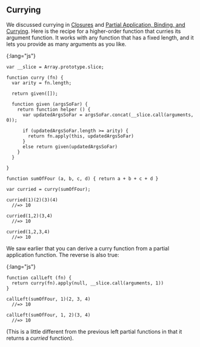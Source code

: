 ## Currying

We discussed currying in [Closures](#closures) and [Partial Application, Binding, and Currying](#pabc). Here is the recipe for a higher-order function that curries its argument function. It works with any function that has a fixed length, and it lets you provide as many arguments as you like.

{:lang="js"}
~~~~~~~~
var __slice = Array.prototype.slice;

function curry (fn) {
  var arity = fn.length;

  return given([]);

  function given (argsSoFar) {
    return function helper () {
      var updatedArgsSoFar = argsSoFar.concat(__slice.call(arguments, 0));

      if (updatedArgsSoFar.length >= arity) {
        return fn.apply(this, updatedArgsSoFar)
      }
      else return given(updatedArgsSoFar)
    }
  }

}

function sumOfFour (a, b, c, d) { return a + b + c + d }

var curried = curry(sumOfFour);

curried(1)(2)(3)(4)
  //=> 10

curried(1,2)(3,4)
  //=> 10

curried(1,2,3,4)
  //=> 10
~~~~~~~~

We saw earlier that you can derive a curry function from a partial application function. The reverse is also true:

{:lang="js"}
~~~~~~~~
function callLeft (fn) {
  return curry(fn).apply(null, __slice.call(arguments, 1))
}

callLeft(sumOfFour, 1)(2, 3, 4)
  //=> 10

callLeft(sumOfFour, 1, 2)(3, 4)
  //=> 10
~~~~~~~~

(This is a little different from the previous left partial functions in that it returns a *curried* function).
